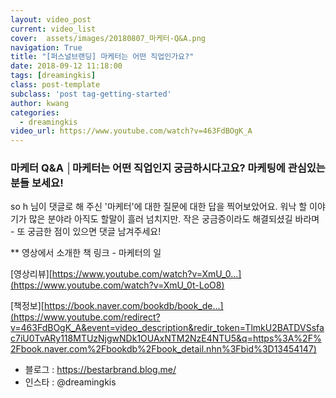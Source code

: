 ```yaml
---
layout: video_post
current: video_list
cover:  assets/images/20180807_마케터-Q&A.png
navigation: True
title: "[퍼스널브랜딩] 마케터는 어떤 직업인가요?"
date: 2018-09-12 11:18:00
tags: [dreamingkis]
class: post-template
subclass: 'post tag-getting-started'
author: kwang
categories:
  - dreamingkis
video_url: https://www.youtube.com/watch?v=463FdBOgK_A
---
```


### **마케터 Q&A │마케터는 어떤 직업인지 궁금하시다고요? 마케팅에 관심있는 분들 보세요!**

so h 님이 댓글로 해 주신 '마케터'에 대한 질문에 대한 답을 찍어보았어요. 
워낙 할 이야기가 많은 분야라 아직도 할말이 흘러 넘치지만. 
작은 궁금증이라도 해결되셨길 바라며 - 또 궁금한 점이 있으면 댓글 남겨주세요! 

** 영상에서 소개한 책 링크 - 마케터의 일  

[영상리뷰][https://www.youtube.com/watch?v=XmU_0...](https://www.youtube.com/watch?v=XmU_0t-LoO8) 

[책정보][https://book.naver.com/bookdb/book_de...](https://www.youtube.com/redirect?v=463FdBOgK_A&event=video_description&redir_token=TlmkU2BATDVSsfac7iU0TvARy118MTUzNjgwNDk1OUAxNTM2NzE4NTU5&q=https%3A%2F%2Fbook.naver.com%2Fbookdb%2Fbook_detail.nhn%3Fbid%3D13454147) 

* 블로그 : https://bestarbrand.blog.me/
* 인스타 : @dreamingkis